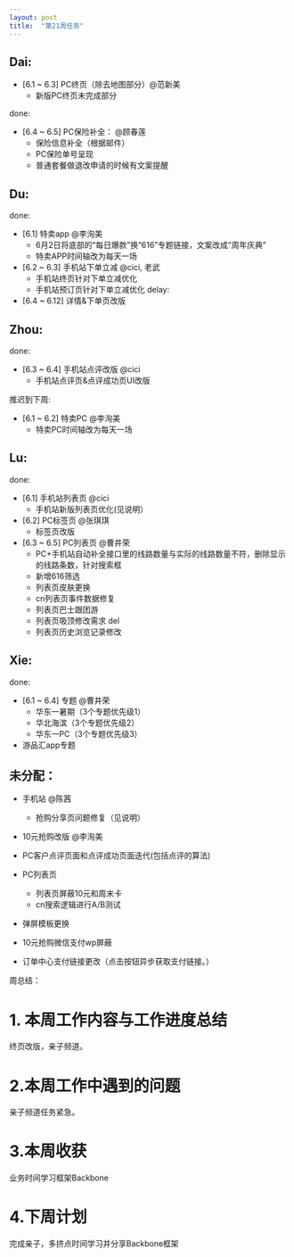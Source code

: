 ```yaml
---
layout: post
title:  "第21周任务"
---
```


Dai:
----
  - [6.1 ~ 6.3] PC终页（除去地图部分）@范新美
    - 新版PC终页未完成部分

  done:
  - [6.4 ~ 6.5] PC保险补全： @顾春莲
    - 保险信息补全（根据邮件）
    - PC保险单号呈现
    - 普通套餐做退改申请的时候有文案提醒

Du:
---
  done:
  - [6.1] 特卖app @李洵美
    - 6月2日将底部的“每日爆款”换“616”专题链接，文案改成“周年庆典”
    - 特卖APP时间轴改为每天一场
  - [6.2 ~ 6.3] 手机站下单立减 @cici, 老武
    - 手机站终页针对下单立减优化
    - 手机站预订页针对下单立减优化
  delay:
  - [6.4 ~ 6.12] 详情&下单页改版

Zhou:
-----
  done:
  - [6.3 ~ 6.4] 手机站点评改版 @cici
    - 手机站点评页&点评成功页UI改版

  推迟到下周:
  - [6.1 ~ 6.2] 特卖PC @李洵美
    - 特卖PC时间轴改为每天一场

Lu:
---
  done:
  - [6.1] 手机站列表页 @cici
    - 手机站新版列表页优化(见说明）
  - [6.2] PC标签页 @张琪琪
    - 标签页改版
  - [6.3 ~ 6.5] PC列表页 @曹井荣
    - PC+手机站自动补全接口里的线路数量与实际的线路数量不符，删除显示的线路条数，针对搜索框
    - 新增616筛选
    - 列表页皮肤更换
    - cn列表页事件数据修复
    - 列表页巴士跟团游
    - 列表页吸顶修改需求
  del
    - 列表页历史浏览记录修改

Xie:
----
  done:
  - [6.1 ~ 6.4] 专题 @曹井荣
    - 华东一暑期（3个专题优先级1）
    - 华北海滨（3个专题优先级2）
    - 华东一PC（3个专题优先级3）
  - 游品汇app专题

未分配：
-------
  - 手机站 @陈茜
    - 抢购分享页问题修复（见说明）
  - 10元抢购改版 @李洵美
  - PC客户点评页面和点评成功页面迭代(包括点评的算法)
  - PC列表页
    - 列表页屏蔽10元和周末卡
    - cn搜索逻辑进行A/B测试
  - 弹屏模板更换

- 10元抢购微信支付wp屏蔽
- 订单中心支付链接更改（点击按钮异步获取支付链接。）


周总结：

# 1. 本周工作内容与工作进度总结

终页改版，亲子频道。

# 2.本周工作中遇到的问题

亲子频道任务紧急。

# 3.本周收获

业务时间学习框架Backbone

# 4.下周计划

完成亲子，多挤点时间学习并分享Backbone框架
